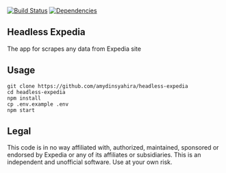 [![Build Status](https://img.shields.io/travis/madhums/node-express-mongoose/master.svg?style=flat)](https://github.com/amydinsyahira/headless-expedia)
[![Dependencies](https://img.shields.io/david/madhums/node-express-mongoose.svg?style=flat)](https://github.com/amydinsyahira/headless-expedia)

## Headless Expedia

The app for scrapes any data from Expedia site

## Usage

    git clone https://github.com/amydinsyahira/headless-expedia
    cd headless-expedia
    npm install
    cp .env.example .env
    npm start

## Legal
This code is in no way affiliated with, authorized, maintained, sponsored or endorsed by Expedia or any of its
affiliates or subsidiaries. This is an independent and unofficial software. Use at your own risk.